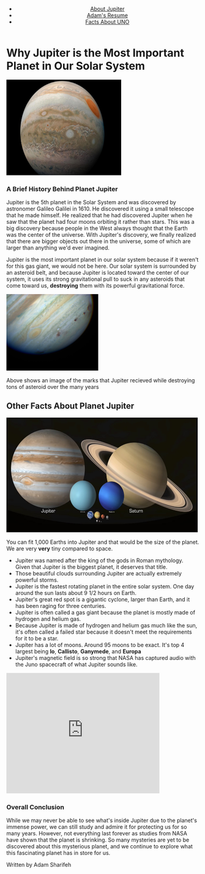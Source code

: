 <!Doctype html>
<html lang = "en">
<head>
	<meta charset="utf-8">
	<title>My Websites</title>
<body>
<header>
  <nav>
    <ul>
      <li><a href="https://adam893-o.github.io/project-1-jupiter.html">About Jupiter</a></li>
      <li><a href="https://adam893-o.github.io/resume.html">Adam's Resume</a></li>
      <li><a href="https://adam893-o.github.io/Project-1-UNO">Facts About UNO</a></li>
    </ul>
  </nav>
</header>
  <h1>Why Jupiter is the Most Important Planet in Our Solar System</h1>
  <img src="Media/Image1.jpg" height="250" width="300" alt="Image of Jupiter"/>
  <h3>A Brief History Behind Planet Jupiter</h3>
    <p>Jupiter is the 5th planet in the Solar System and was discovered by astronomer Galileo Galilei in 1610. He discovered it using a small telescope that he made himself. He realized that he had discovered Jupiter when he saw that the planet had four moons orbiting it rather than stars. This was a big discovery because people in the West always thought that the Earth was the center of the universe. With Jupiter's discovery, we finally realized that there are bigger objects out there in the universe, some of which are larger than anything we'd ever imagined.</p> 
    <p>Jupiter is the most important planet in our solar system because if it weren't for this gas giant, we would not be here. Our solar system is surrounded by an asteroid belt, and because Jupiter is located toward the center of our system, it uses its strong gravitational pull to suck in any asteroids that come toward us, <strong>destroying</strong> them with its powerful gravitational force.</p>
	<img src="Media/Image2.jpg" height="200" width="240" alt="Image of Jupiter"/>
	<p>Above shows an image of the marks that Jupiter recieved while destroying tons of asteroid over the many years</p>
  <h2>Other Facts About Planet Jupiter</h2>
    <img src="Media/Image3.jpg" height="300" width="500" alt="Image of Jupiter"/>
	<p>You can fit 1,000 Earths into Jupiter and that would be the size of the planet. We are very <strong>very</strong> tiny compared to space.</p>
  <ul>
    <li>Jupiter was named after the king of the gods in Roman mythology. Given that Jupiter is the biggest planet, it deserves that title.</li>
	  <li>Those beautiful clouds surrounding Jupiter are actually extremely powerful storms.</li>
	  <li>Jupiter is the fastest rotating planet in the entire solar system. One day around the sun lasts about 9 1/2 hours on Earth.</li>
	  <li>Jupiter's great red spot is a gigantic cyclone, larger than Earth, and it has been raging for three centuries.</li>
	  <li>Jupiter is often called a gas giant because the planet is mostly made of hydrogen and helium gas.</li>
	  <li>Because Jupiter is made of hydrogen and helium gas much like the sun, it's often called a failed star because it doesn't meet the requirements for it to be a star.</li>
	  <li>Jupiter has a lot of moons. Around 95 moons to be exact. It's top 4 largest being <strong>Io</strong>, <strong>Callisto</strong>, <strong>Ganymede</strong>, and <strong>Europa</strong></li> 
	  <li>Jupiter's magnetic field is so strong that NASA has captured audio with the Juno spacecraft of what Jupiter sounds like.</li>
  </ul>
	<iframe width="400" height="315" src="https://www.youtube.com/embed/e3fqE01YYWs?si=7IFdZLB1Tiov8kD7" title="YouTube video player" frameborder="0" allow="accelerometer; autoplay; clipboard-write; encrypted-media; gyroscope; picture-in-picture; web-share" referrerpolicy="strict-origin-when-cross-origin" allowfullscreen></iframe>
  <h3>Overall Conclusion</h3>
    <p>While we may never be able to see what's inside Jupiter due to the planet's immense power, we can still study and admire it for protecting us for so many years. However, not everything last forever as studies from NASA have shown that the planet is shrinking. So many mysteries are yet to be discovered about this mysterious planet, and we continue to explore what this fascinating planet has in store for us.</p>
	  <p>Written by Adam Sharifeh</p>
</body>
</html>
